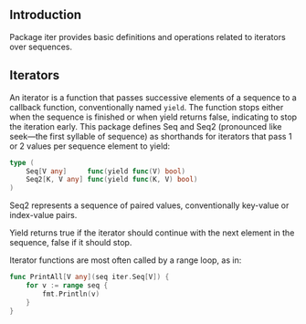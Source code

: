 
## Introduction

Package iter provides basic definitions and operations related to iterators over sequences.
## Iterators

An iterator is a function that passes successive elements of a sequence to a callback function, conventionally named `yield`. The function stops either when the sequence is finished or when yield returns false, indicating to stop the iteration early. This package defines Seq and Seq2 (pronounced like seek—the first syllable of sequence) as shorthands for iterators that pass 1 or 2 values per sequence element to yield:

```go
type (
	Seq[V any]     func(yield func(V) bool)
	Seq2[K, V any] func(yield func(K, V) bool)
)
```

Seq2 represents a sequence of paired values, conventionally key-value or index-value pairs.

Yield returns true if the iterator should continue with the next element in the sequence, false if it should stop.

Iterator functions are most often called by a range loop, as in:

```go
func PrintAll[V any](seq iter.Seq[V]) {
	for v := range seq {
		fmt.Println(v)
	}
}
```
